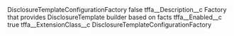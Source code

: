 <?xml version="1.0" encoding="UTF-8"?>
<CustomMetadata xmlns="http://soap.sforce.com/2006/04/metadata" xmlns:xsi="http://www.w3.org/2001/XMLSchema-instance" xmlns:xsd="http://www.w3.org/2001/XMLSchema">
    <label>DisclosureTemplateConfigurationFactory</label>
    <protected>false</protected>
    <values>
        <field>tffa__Description__c</field>
        <value xsi:type="xsd:string">Factory that provides DisclosureTemplate builder based on facts</value>
    </values>
    <values>
        <field>tffa__Enabled__c</field>
        <value xsi:type="xsd:boolean">true</value>
    </values>
    <values>
        <field>tffa__ExtensionClass__c</field>
        <value xsi:type="xsd:string">DisclosureTemplateConfigurationFactory</value>
    </values>
</CustomMetadata>
